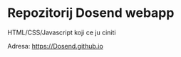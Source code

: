 # Repozitorij Dosend webapp

HTML/CSS/Javascript koji ce ju ciniti

Adresa: https://Dosend.github.io